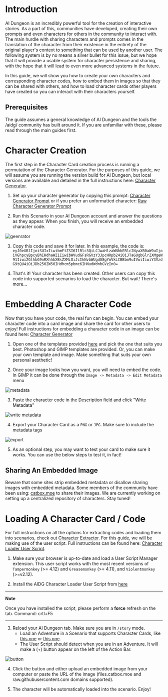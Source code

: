 # Introduction
AI Dungeon is an incredibly powerful tool for the creation of interactive stories. As a part of this, communities have developed, creating their own prompts and even characters for others in the community to interact with. The main hurdle with sharing characters and prompts comes in the translation of the character from their existence in the entirety of the original player's context to something that can be used by another user. The following system is by no means a silver bullet for this issue, but we hope that it will provide a usable system for character persistence and sharing, with the hope that it will lead to even more advanced systems in the future.

In this guide, we will show you how to create your own characters and corresponding character codes, how to embed them in images so that they can be shared with others, and how to load character cards other players have created so you can interact with their characters yourself.

## Prerequisites
The guide assumes a general knowledge of AI Dungeon and the tools the /aidg/ community has built around it. If you are unfamiliar with these, please read through the main guides first.

# Character Creation
The first step in the Character Card creation process is running a permutation of the Character Generator. For the purposes of this guide, we will assume you are running the version build for AI Dungeon, but local versions are available and detailed in the full instructions here: [Character Generator](https://github.com/CoomersGuide/CoomersGuide.github.io/blob/main/Tools/Character%20Generator/README.md).

1. Set up your character generator by copying this prompt: [Character Generator Prompt](https://prompts.aidg.club/1140) or if you prefer an unformatted character: [Raw Character Generator Prompt](https://prompts.aidg.club/1195)

2. Run this Scenario in your AI Dungeon account and answer the questions as they appear. When you finish, you will receive an embedded character code.

![geenrator](img/generator.png)

3. Copy this code and save it for later. In this example, the code is: `eyJ0eXBlIjoiSUIxIiwibmFtZSI6IlRlc3QiLCJwaHlzaWNhbERlc2NyaXB0aW9uIjoiVGhpcyBpcyBhIHdhaWZ1IiwibWVudGFsRGVzY3JpcHRpb24iOiJTaGUgbGlrZXMgeW91IiwiZGlhbG9nRXhhbXBsZXMiOiJcIkNvbWUgdG8gYmVkLCBBbm9uIVwiIiwiY3VzdG9tQU4iOiJDb250ZW50IHdhcm5pbmc6IHNudWdnbGVzIn0=`

4. That's it! Your character has been created. Other users can copy this code into supported scenarios to load the character. But wait! There's more...

# Embedding A Character Code
Now that you have your code, the real fun can begin. You can embed your character code into a card image and share the card for other users to enjoy! Full instructions for embedding a character code in an image can be found here: [Character Generator](https://github.com/CoomersGuide/CoomersGuide.github.io/blob/main/Tools/Character%20Generator/README.md)

1. Open one of the templates provided [here](https://github.com/CoomersGuide/CoomersGuide.github.io/blob/main/Tools/Character%20Generator/templates) and pick the one that suits you best. Photoshop and GIMP templates are provided. Or, you can make your own template and image. Make something that suits your own personal aesthetic!

2. Once your image looks how you want, you will need to embed the code. In GIMP it can be done through the `Image -> Metadata -> Edit Metadata` menu

![metadata](https://github.com/CoomersGuide/CoomersGuide.github.io/blob/main/Tools/Character%20Generator/img/metadata.png)

3. Paste the character code in the Description field and click "Write Metadata"

![write metadata](https://github.com/CoomersGuide/CoomersGuide.github.io/blob/main/Tools/Character%20Generator/img/writeMetadata.png)

4. Export your Character Card as a `PNG` or `JPG`. Make sure to include the metadata tags

![export](https://github.com/CoomersGuide/CoomersGuide.github.io/blob/main/Tools/Character%20Generator/img/export.png)

5. As an optional step, you may want to test your card to make sure it works. You can use the below steps to test it, in fact!

## Sharing An Embedded Image
Beware that some sites strip embedded metadata or disallow sharing images with embedded metadata. Some members of the community have been using: [catbox.moe](https://catbox.moe/) to share their images. We are currently working on setting up a centralized repository of characters. Stay tuned!

# Loading A Character Card / Code
For full instructions on all the options for extracting codes and loading them into scenarios, check out [Character Extractor](https://github.com/CoomersGuide/CoomersGuide.github.io/blob/main/Tools/Character%20Extractor/README.md). For this guide, we will be making use of the user script. Full instructions can be found here: [Character Loader User Script](https://github.com/CoomersGuide/CoomersGuide.github.io/blob/main/Tools/scripts/README.md).

1. Make sure your browser is up-to-date and load a User Script Manager extension. This user script works with the most recent versions of `Tampermonkey` (>= 4.12) and `Greasemonkey` (>= 4.11), and `Violentmonkey` (>=v2.12).

2. Install the AIDG Character Loader User Script from [here](https://github.com/CoomersGuide/CoomersGuide.github.io/tree/main/Tools/scripts/aidg.character.injector.user.js)

---
**Note**

Once you have installed the script, please perform a **force** refresh on the tab. Command: crtl+F5

---

3. Reload your AI Dungeon tab. Make sure you are in `/story` mode.
    - Load an Adventure in a Scenario that supports Character Cards, like [this one](https://prompts.aidg.club/1178) or [this one](https://prompts.aidg.club/1141).
    - The User Script should detect when you are in an Adventure. It will make a (+) button appear on the left of the Action Bar.

![button](https://github.com/CoomersGuide/CoomersGuide.github.io/blob/main/Tools/scripts/img/button.png)

4. Click the button and either upload an embedded image from your computer or paste the URL of the image (files.catbox.moe and raw.githubusercontent.com domains supported).

5. The character will be automatically loaded into the scenario. Enjoy!

